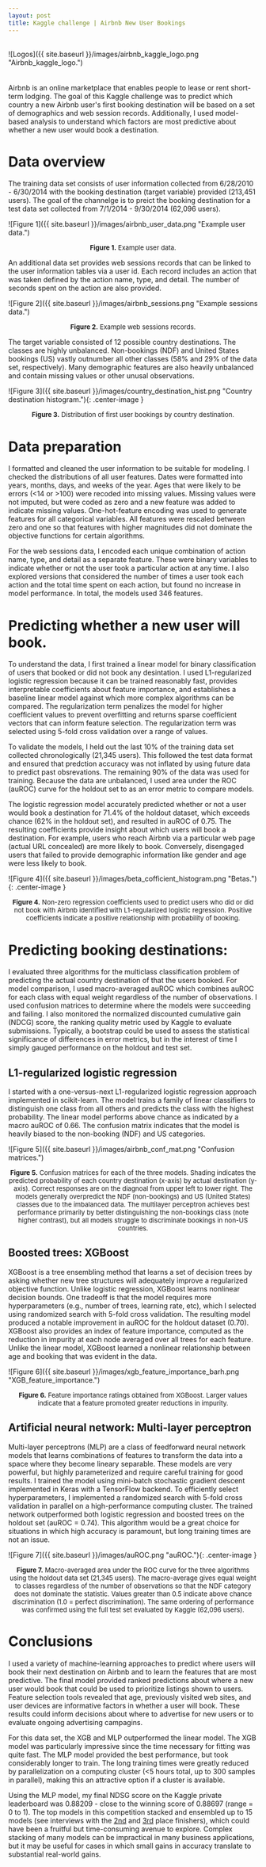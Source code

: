 ```yaml
---
layout: post
title: Kaggle challenge | Airbnb New User Bookings
---
```

<br>
![Logos]({{ site.baseurl }}/images/airbnb_kaggle_logo.png "Airbnb_kaggle_logo.")
<br>
<br>
<br>
Airbnb is an online marketplace that enables people to lease or rent short-term lodging.  The goal of this Kaggle challenge was to predict which country a new Airbnb user's first booking destination will be based on a set of demographics and web session records. Additionally, I used model-based analysis to understand which factors are most predictive about whether a new user would book a destination.

# Data overview

The training data set consists of user information collected from 6/28/2010 - 6/30/2014 with the booking destination (target variable) provided (213,451 users).  The goal of the channelge is to preict the booking destination for a test data set collected from 7/1/2014 - 9/30/2014 (62,096 users).  

![Figure 1]({{ site.baseurl }}/images/airbnb_user_data.png "Example user data.")
<p align="center">
    <font size="2"><b>Figure 1.</b> Example user data.</font>
</p>

An additional data set provides web sessions records that can be linked to the user information tables via a user id.  Each record includes an action that was taken defined by the action name, type, and detail.  The number of seconds spent on the action are also provided.  

![Figure 2]({{ site.baseurl }}/images/airbnb_sessions.png "Example sessions data.")
<p align="center">
    <font size="2"><b>Figure 2.</b> Example web sessions records.</font>
</p>

The target variable consisted of 12 possible country destinations.  The classes are highly unbalanced.  Non-bookings (NDF) and United States bookings (US) vastly outnumber all other classes (58% and 29% of the data set, respectively).  Many demographic features are also heavily unbalanced and contain missing values or other unusal observations.

![Figure 3]({{ site.baseurl }}/images/country_destination_hist.png "Country destination histogram."){: .center-image }
<p align="center">
    <font size="2"><b>Figure 3.</b> Distribution of first user bookings by country destination.</font>
</p>


# Data preparation

I formatted and cleaned the user information to be suitable for modeling.  I checked the distributions of all user features.  Dates were formatted into years, months, days, and weeks of the year.  Ages that were likely to be errors (<14 or >100) were recoded into missing values.  Missing values were not imputed, but were coded as zero and a new feature was added to indicate missing values.  One-hot-feature encoding was used to generate features for all categorical variables.  All features were rescaled between zero and one so that features with higher magnitudes did not dominate the objective functions for certain algorithms.  

For the web sessions data, I encoded each unique combination of action name, type, and detail as a separate feature.  These were binary variables to indicate whether or not the user took a particular action at any time.  I also explored versions that considered the number of times a user took each action and the total time spent on each action, but found no increase in model performance.  In total, the models used 346 features.


# Predicting whether a new user will book.

To understand the data, I first trained a linear model for binary classification of users that booked or did not book any desintation.  I used L1-regularized logistic regression because it can be trained reasonably fast, provides  interpretable coefficients about feature importance, and establishes a baseline linear model against which more complex algorithms can be compared.  The regularization term penalizes the model for higher coefficient values to prevent overfitting and returns sparse coefficient vectors that can inform feature selection.  The regularization term was selected using 5-fold cross validation over a range of values.

To validate the models, I held out the last 10% of the training data set collected chronologically (21,345 users).  This followed the test data format and ensured that predction accuracy was not inflated by using future data to predict past obsrevations.  The remaining 90% of the data was used for training.  Because the data are unbalanced, I used area under the ROC (auROC) curve for the holdout set to as an error metric to compare models.

The logistic regression model accurately predicted whether or not a user would book a destination for 71.4% of the holdout dataset, which exceeds chance (62% in the holdout set), and resulted in auROC of 0.75.  The resulting coefficients provide insight about which users will book a destination. For example, users who reach Airbnb via a particular web page (actual URL concealed) are more likely to book.  Conversely, disengaged users that failed to provide demographic information like gender and age were less likely to book.  

![Figure 4]({{ site.baseurl }}/images/beta_cofficient_histogram.png "Betas."){: .center-image }
<p align="center">
    <font size="2"><b>Figure 4.</b> Non-zero regression coefficients used to predict users who did or did not book with Airbnb identified with L1-regularized logistic regression.  Positive coefficients indicate a positive relationship with probability of booking.  </font>
</p>

# Predicting booking destinations: 

I evaluated three algorithms for the multiclass classification problem of predicting the actual country destination of that the users booked.  For model comparison, I used macro-averaged auROC which combines auROC for each class with equal weight regardless of the number of observations.  I used confusion matrices to determine where the models were succeeding and failing. I also monitored the normalized discounted cumulative gain (NDCG) score, the ranking quality metric used by Kaggle to evaluate submissions. Typically, a bootstrap could be used to assess the statistical significance of differences in error metrics, but in the interest of time I simply gauged performance on the holdout and test set.  

## L1-regularized logistic regression
I started with a one-versus-next L1-regularized logistic regression approach implemented in scikit-learn.  The model trains a family of linear classifiers to distinguish one class from all others and predicts the class with the highest probability.  The linear model performs above chance as indicated by a macro auROC of 0.66.  The confusion matrix indicates that the model is heavily biased to the non-booking (NDF) and US categories.  

![Figure 5]({{ site.baseurl }}/images/airbnb_conf_mat.png "Confusion matrices.")
<p align="center">
<font size="2"><b>Figure 5.</b> Confusion matrices for each of the three models. Shading indicates the predicted probability of each country destination (x-axis) by actual destination (y-axis).  Correct responses are on the diagnoal from upper left to lower right.  The models generally overpredict the NDF (non-bookings) and US (United States) classes due to the imbalanced data.  The multilayer perceptron achieves best performance primarily by better distinguishing the non-bookings class (note higher contrast), but all models struggle to discriminate bookings in non-US countries.
</font>
</p>

## Boosted trees: XGBoost
XGBoost is a tree ensembling method that learns a set of decision trees by asking whether new tree structures will adequately improve a regularized objective function. Unlike logistic regression, XGBoost learns nonlinear decision bounds.  One tradeoff is that the model requires more hyperparameters (e.g., number of trees, learning rate, etc), which I selected using randomized search with 5-fold cross validation.  The resulting model  produced a notable improvement in auROC for the holdout dataset (0.70). XGBoost also provides an index of feature importance, computed as the reduction in impurity at each node averaged over all trees for each feature.  Unlike the linear model, XGBoost learned a nonlinear relationship between age and booking that was evident in the data.

![Figure 6]({{ site.baseurl }}/images/xgb_feature_importance_barh.png "XGB_feature_importance.")
<p align="center">
    <font size="2"><b>Figure 6.</b> Feature importance ratings obtained from XGBoost.  Larger values indicate that a feature promoted greater reductions in impurity.  </font>
</p>

## Artificial neural network: Multi-layer perceptron
Multi-layer perceptrons (MLP) are a class of feedforward neural network models that learns combinations of features to transform the data into a space where they become lineary separable.  These models are very powerful, but  highly parameterized and require careful training for good results.  I trained the model using mini-batch stochastic gradient descent implemented in Keras with a TensorFlow backend.  To efficiently select hyperparameters, I implemented a randomized search with 5-fold cross validation in parallel on a high-performance computing cluster.  The trained network outperformed both logistic regression and boosted trees on the holdout set (auROC = 0.74).  This algorithm would be a great choice for situations in which high accuracy is paramount, but long training times are not an issue.  

![Figure 7]({{ site.baseurl }}/images/auROC.png "auROC."){: .center-image }
<p align="center">
<font size="2"><b>Figure 7.</b> Macro-averaged area under the ROC curve for the three algorithms using the holdout data set (21,345 users).  The macro-average gives equal weight to classes regardless of the number of observations so that the NDF category does not dominate the statistic. Values greater than 0.5 indicate above chance discrimination (1.0 = perfect discrimination).  The same ordering of performance was confirmed using the full test set evaluated by Kaggle (62,096 users).  </font>
</p>

# Conclusions

I used a variety of machine-learning approaches to predict where users will book their next destination on Airbnb and to learn the features that are most predictive.  The final model provided ranked predictions about where a new user would book that could be used to prioritize listings shown to users.  Feature selection tools revealed that age, previously visited web sites, and user devices are informative factors in whether a user will book.  These results could inform decisions about where to advertise for new users or to evaluate ongoing advertising campagins.

For this data set, the XGB and MLP outperformed the linear model.  The XGB model was particularly impressive since the time necessary for fitting was quite fast.  The MLP model provided the best performance, but took considerably longer to train.  The long training times were greatly reduced by parallelization on a computing cluster (<5 hours total, up to 300 samples in parallel), making this an attractive option if a cluster is available.

Using the MLP model, my final NDSG score on the Kaggle private leaderboard was 0.88209 - close to the winning score of 0.88697 (range = 0 to 1).  The top models in this competition stacked and ensembled up to 15 models (see interviews with the [2nd](http://blog.kaggle.com/2016/03/17/airbnb-new-user-bookings-winners-interview-2nd-place-keiichi-kuroyanagi-keiku/) and [3rd](http://blog.kaggle.com/2016/03/07/airbnb-new-user-bookings-winners-interview-3rd-place-sandro-vega-pons/) place finishers), which could have been a fruitful but time-consuming avenue to explore.  Complex stacking of many models can be impractical in many business applications, but it may be useful for cases in which small gains in accuracy translate to substantial real-world gains.













